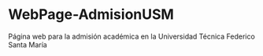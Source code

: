 # WebPage-AdmisionUSM
Página web para la admisión académica en la Universidad Técnica Federico Santa María